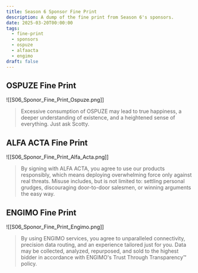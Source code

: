 ```yaml
---
title: Season 6 Sponsor Fine Print
description: A dump of the fine print from Season 6's sponsors.
date: 2025-03-20T00:00:00
tags:
  - fine-print
  - sponsors
  - ospuze
  - alfaacta
  - engimo
draft: false
---
```

## OSPUZE Fine Print

![[S06_Sponor_Fine_Print_Ospuze.png]]

>Excessive consumption of OSPUZE may lead to true happiness, a deeper understanding of existence, and a heightened sense of everything. Just ask Scotty.

## ALFA ACTA Fine Print

![[S06_Sponor_Fine_Print_Alfa_Acta.png]]

>By signing with ALFA ACTA, you agree to use our products responsibly, which means deploying overwhelming force only against real threats. Misuse includes, but is not limited to: settling personal grudges, discouraging door-to-door salesmen, or winning arguments the easy way.

## ENGIMO Fine Print

![[S06_Sponor_Fine_Print_Engimo.png]]

>By using ENGIMO services, you agree to unparalleled connectivity, precision data routing, and an experience tailored just for you. Data may be collected, analyzed, repurposed, and sold to the highest bidder in accordance with ENGIMO's Trust Through Transparency™ policy.